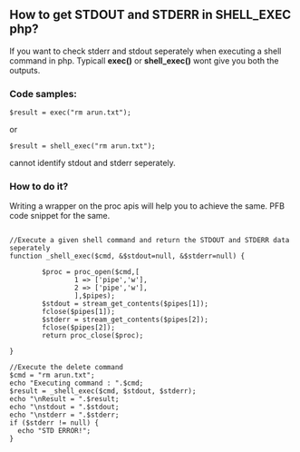 ## How to get STDOUT and STDERR in SHELL_EXEC php?
If you want to check stderr and stdout seperately when executing a shell command in php.
Typicall **exec()** or **shell_exec()** wont give you both the outputs.

### Code samples:

```
$result = exec("rm arun.txt");
```
or
```
$result = shell_exec("rm arun.txt");
```
cannot identify stdout and stderr seperately.


### How to do it?
Writing a wrapper on the proc apis will help you to achieve the same. PFB code snippet for the same.

```

//Execute a given shell command and return the STDOUT and STDERR data seperately
function _shell_exec($cmd, &$stdout=null, &$stderr=null) {
		
		$proc = proc_open($cmd,[
				1 => ['pipe','w'],
				2 => ['pipe','w'],
				],$pipes);
		$stdout = stream_get_contents($pipes[1]);
		fclose($pipes[1]);
		$stderr = stream_get_contents($pipes[2]);
		fclose($pipes[2]);
		return proc_close($proc);
    
}

//Execute the delete command
$cmd = "rm arun.txt";
echo "Executing command : ".$cmd;
$result = _shell_exec($cmd, $stdout, $stderr);
echo "\nResult = ".$result;
echo "\nstdout = ".$stdout;
echo "\nstderr = ".$stderr;
if ($stderr != null) {
  echo "STD ERROR!";
}

```
